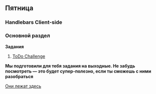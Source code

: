 ## Пятница


### Handlebars Client-side

### Основной раздел

**Задания**
1. [ToDo Challenge](https://github.com/Elbrus-Bootcamp/handlebars-client-challenge)


**Мы подготовили для тебя задания на выходные. Не забудь посмотреть — это будет супер-полезно, если ты сможешь с ними разобраться**


[Они лежат здесь](https://github.com/Elbrus-Bootcamp/online-phase-2/blob/master/week-1/6-weekend.md)
